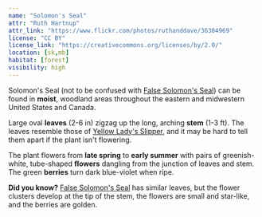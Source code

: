 ```yaml
---
name: "Solomon's Seal"
attr: "Ruth Hartnup"
attr_link: "https://www.flickr.com/photos/ruthanddave/36304969"
license: "CC BY"
license_link: "https://creativecommons.org/licenses/by/2.0/"
location: [sk,mb]
habitat: [forest]
visibility: high 
---
```

Solomon's Seal (not to be confused with [False Solomon's Seal](/plants/falsesol)) can be found in **moist**, woodland areas throughout the eastern and midwestern United States and Canada.

Large oval **leaves** (2-6 in) zigzag up the long, arching **stem** (1-3 ft). The leaves resemble those of [Yellow Lady's Slipper](/plants/yellslip), and it may be hard to tell them apart if the plant isn't flowering.

The plant flowers from **late spring** to **early summer** with pairs of greenish-white, tube-shaped **flowers** dangling from the junction of leaves and stem. The green **berries** turn dark blue-violet when ripe.

**Did you know?** [False Solomon's Seal](/plants/falsesol) has similar leaves, but the flower clusters develop at the tip of the stem, the flowers are small and star-like, and the berries are golden.
